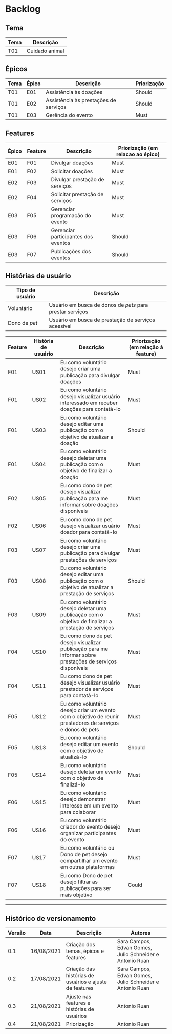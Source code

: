 # Backlog

## Tema

| Tema | Descrição |
| --- | ---|
| T01 | Cuidado animal |

## Épicos

| Tema | Épico | Descrição | Priorização |
| --- | --- | --- | --- |
| T01 | E01 | Assistência às doações | Should |
| T01 | E02 | Assistência às prestações de serviços | Should |
| T01 | E03 | Gerência do evento | Must |

## Features

| Épico | Feature | Descrição | Priorização (em relacao ao épico) |
| --- | --- | --- | --- |
| E01 | F01 | Divulgar doações | Must |
| E01 | F02 | Solicitar doações | Must |
| E02 | F03 | Divulgar prestação de serviços | Must |
| E02 | F04 | Solicitar prestação de serviços | Must |
| E03 | F05 | Gerenciar programação do evento | Must |
| E03 | F06 | Gerenciar participantes dos eventos | Should |
| E03 | F07 | Publicações dos eventos | Should |



## Histórias de usuário

| Tipo de usuário | Descrição |
| --- | --- |
| Voluntário | Usuário em busca de donos de *pets* para prestar serviços |
| Dono de *pet* | Usuário em busca de prestação de serviços acessível |

| Feature | História de usuário | Descrição | Priorização (em relação à feature) |
| --- | --- | --- | --- |
| F01 | US01 | Eu como voluntário desejo criar uma publicação para divulgar doações | Must |
| F01 | US02 | Eu como voluntário desejo visualizar usuário interessado em receber doações para contatá-lo | Must | 
| F01 | US03 | Eu como voluntário desejo editar uma publicação com o objetivo de atualizar a doação | Should |
| F01 | US04 | Eu como voluntário desejo deletar uma publicação com o objetivo de finalizar a doação | Must |
| F02 | US05 | Eu como dono de pet desejo visualizar publicação para me informar sobre doações disponíveis | Must |
| F02 | US06 | Eu como dono de pet desejo visualizar usuário doador para contatá-lo | Must |
| F03 | US07 | Eu como voluntário desejo criar uma publicação para divulgar prestações de serviços | Must |
| F03 | US08 | Eu como voluntário desejo editar uma publicação com o objetivo de atualizar a prestação de serviços | Should |
| F03 | US09 | Eu como voluntário desejo deletar uma publicação com o objetivo de finalizar a prestação de serviços | Must |
| F04 | US10 | Eu como dono de pet desejo visualizar publicação para me informar sobre prestações de serviços disponíveis | Must |
| F04 | US11 | Eu como dono de pet desejo visualizar usuário prestador de serviços para contatá-lo | Must |
| F05 | US12 | Eu como voluntário desejo criar um evento com o objetivo de reunir prestadores de serviços e donos de pets | Must |
| F05 | US13 | Eu como voluntário desejo editar um evento com o objetivo de atualizá-lo| Should |
| F05 | US14 | Eu como voluntário desejo deletar um evento com o objetivo de finalizá-lo | Must |
| F06 | US15 | Eu como voluntário desejo demonstrar interesse em um evento para colaborar | Must |
| F06 | US16 | Eu como voluntário criador do evento desejo organizar participantes do evento |  Must |
| F07 | US17 | Eu como voluntário ou Dono de pet desejo compartilhar um evento em outras plataformas | Must |
| F07 | US18 | Eu como Dono de pet desejo filtrar as publicações para ser mais objetivo | Could |


--- 
## Histórico de versionamento 

| Versão | Data | Descrição | Autores |
| --- | --- | --- | --- |
| 0.1 | 16/08/2021 | Criação dos temas, épicos e features | Sara Campos, Edvan Gomes, Julio Schneider e Antonio Ruan |
| 0.2 | 17/08/2021 | Criação das histórias de usuários e ajuste de features | Sara Campos, Edvan Gomes, Julio Schneider e Antonio Ruan |
| 0.3 | 21/08/2021 | Ajuste nas features e histórias de usuários | Antonio Ruan |
| 0.4 | 21/08/2021 | Priorização | Antonio Ruan |
